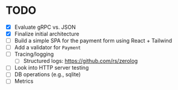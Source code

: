 # TODO

- [x] Evaluate gRPC vs. JSON
- [x] Finalize initial architecture
- [ ] Build a simple SPA for the payment form using React + Tailwind
- [ ] Add a validator for `Payment`
- [ ] Tracing/logging
    - [ ] Structured logs: https://github.com/rs/zerolog
- [ ] Look into HTTP server testing
- [ ] DB operations (e.g., sqlite)
- [ ] Metrics
